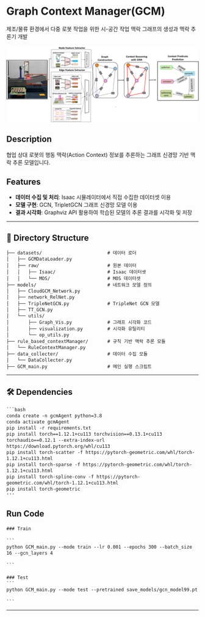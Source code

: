 # Graph Context Manager(GCM)
제조/물류 환경에서 다중 로봇 작업을 위한 시-공간 작업 맥락 그래프의 생성과 맥락 추론기 개발

![GCM Model Structure](assets/GraphContextManagerModel.png)

## Description
협업 상대 로봇의 행동 맥락(Action Context) 정보를 추론하는 그래프 신경망 기반 맥락 추론 모델입니다.


## Features
- **데이터 수집 및 처리**: Isaac 시뮬레이터에서 직접 수집한 데이터셋 이용
- **모델 구현**: GCN, TripletGCN 그래프 신경망 모델 이용
- **결과 시각화**: Graphviz API 활용하여 학습된 모델의 추론 결과를 시각화 및 저장 

---

## 📂 Directory Structure

    ├── datasets/                        # 데이터 로더
    │   ├── GCMDataLoader.py             
    │   ├── raw/                         # 원본 데이터
    │   │   ├── Isaac/                   # Isaac 데이터셋
    │   │   └── MOS/                     # MOS 데이터셋
    ├── models/                          # 네트워크 모델 정의
    │   ├── CloudGCM_Network.py          
    │   ├── network_RelNet.py            
    │   ├── TripleNetGCN.py              # TripleNet GCN 모델
    │   ├── TT_GCN.py                    
    │   └── utils/                       
    │       ├── Graph_Vis.py             # 그래프 시각화 코드
    │       ├── visualization.py         # 시각화 유틸리티
    │       └── op_utils.py              
    ├── rule_based_contextManager/       # 규칙 기반 맥락 추론 모듈
    │   └── RuleContextManager.py        
    ├── data_collecter/                  # 데이터 수집 모듈
    │   └── DataCollecter.py             
    ├── GCM_main.py                      # 메인 실행 스크립트

---

## 🛠️ Dependencies
    
    ```bash
    conda create -n gcmAgent python=3.8
    conda activate gcmAgent
    pip install -r requirements.txt
    pip install torch==1.12.1+cu113 torchvision==0.13.1+cu113 torchaudio==0.12.1 --extra-index-url https://download.pytorch.org/whl/cu113
    pip install torch-scatter -f https://pytorch-geometric.com/whl/torch-1.12.1+cu113.html
    pip install torch-sparse -f https://pytorch-geometric.com/whl/torch-1.12.1+cu113.html
    pip install torch-spline-conv -f https://pytorch-geometric.com/whl/torch-1.12.1+cu113.html
    pip install torch-geometric
    '''
    
## Run Code
    
    ### Train

    ```
    python GCM_main.py --mode train --lr 0.001 --epochs 300 --batch_size 16 --gcn_layers 4
    
    ```

    ### Test
    ```
    python GCM_main.py --mode test --pretrained save_models/gcn_model99.pt
    
    ```

---
